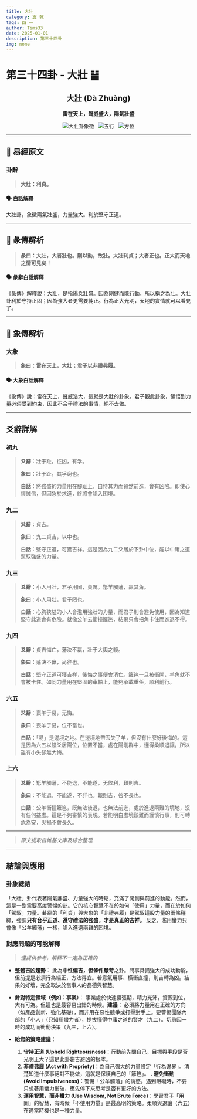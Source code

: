```yaml
---
title: 大壯
category: 震 乾
tags: 四 一
author: Tims33
date: 2025-01-01
description: 第三十四卦
img: none
---
```


# 第三十四卦 - 大壯 ䷡

<div align="center">

## 大壯 (Dà Zhuàng)
**雷在天上，聲威盛大，陽氣壯盛**

</div>

<div align="center">

![大壯卦象徵](https://img.shields.io/badge/卦象-大壯-gray?style=for-the-badge)&ensp;
![五行](https://img.shields.io/badge/五行-上木下金-brightgreen?style=for-the-badge)&ensp;
![方位](https://img.shields.io/badge/方位-東｜西北-lightblue?style=for-the-badge)

</div>

---

## 📜 易經原文

### 卦辭

> **大壯：利貞。**

#### 🗣️ 白話解釋
大壯卦，象徵陽氣壯盛，力量強大。利於堅守正道。

---

## 📖 彖傳解析

> **彖曰：大壯，大者壯也。剛以動，故壯。大壯利貞；大者正也。正大而天地之情可見矣！**

#### 🗣️ 彖辭白話解釋
《彖傳》解釋說：大壯，是指陽爻壯盛。因為剛健而能行動，所以稱之為壯。大壯卦利於守持正固；因為強大者更需要純正。行為正大光明，天地的實情就可以看見了。

---

## 🎯 象傳解析

### 大象

> **象曰：雷在天上，大壯；君子以非禮弗履。**

#### 🗣️ 大象白話解釋
《象傳》說：雷在天上，聲威浩大，這就是大壯的卦象。君子觀此卦象，領悟到力量必須受到約束，因此不合乎禮法的事情，絕不去做。

---

## 爻辭詳解

### 初九

> **爻辭**：壯于趾，征凶，有孚。
>
> **象曰**：壯于趾，其孚窮也。
>
> **白話**：將強盛的力量用在腳趾上，自恃其力而貿然前進，會有凶險。即使心懷誠信，但因急於求進，終將會陷入困境。

### 九二

> **爻辭**：貞吉。
>
> **象曰**：九二貞吉，以中也。
>
> **白話**：堅守正道，可獲吉祥。這是因為九二爻居於下卦中位，能以中庸之道駕馭強盛的力量。

### 九三

> **爻辭**：小人用壯，君子用罔，貞厲。羝羊觸藩，羸其角。
>
> **象曰**：小人用壯，君子罔也。
>
> **白話**：心胸狹隘的小人會濫用強壯的力量，而君子則會避免使用，因為知道堅守此道會有危險。就像公羊去衝撞籬笆，結果只會把角卡住而進退不得。

### 九四

> **爻辭**：貞吉悔亡，藩決不羸，壯于大輿之輹。
>
> **象曰**：藩決不羸，尚往也。
>
> **白話**：堅守正道可獲吉祥，後悔之事便會消亡。籬笆一旦被衝開，羊角就不會被卡住。如同力量用在堅固的車軸上，能夠承載重任，順利前行。

### 六五

> **爻辭**：喪羊于易，无悔。
>
> **象曰**：喪羊于易，位不當也。
>
> **白話**：「易」是邊境之地。在邊境地帶丟失了羊，但沒有什麼好後悔的。這是因為六五以陰爻居陽位，位置不當，處在陽剛群中，懂得柔順退讓，所以雖有小失卻無大悔。

### 上六

> **爻辭**：羝羊觸藩，不能退，不能遂，无攸利，艱則吉。
>
> **象曰**：不能退，不能遂，不詳也。艱則吉，咎不長也。
>
> **白話**：公羊衝撞籬笆，既無法後退，也無法前進，處於進退兩難的境地，沒有任何益處。這是不夠審慎的表現。若能明白處境艱難而謹慎行事，則可轉危為安，災禍不會長久。

---
> *原文提取自維基文庫及綜合整理*
---

## 結論與應用

### 卦象總結
「大壯」卦代表著陽氣鼎盛、力量強大的時期，充滿了開創與前進的動能。然而，這是一副需要高度警惕的卦。它的核心智慧不在於如何「使用」力量，而在於如何「駕馭」力量。卦辭的「利貞」與大象的「非禮弗履」是駕馭這股力量的兩條韁繩，強調**只有合乎正道、遵守禮法的強盛，才是真正的吉祥。** 反之，濫用蠻力只會像「公羊觸藩」一樣，陷入進退兩難的困境。

### 對應問題的可能解釋
> *僅提供參考，解釋不一定為正確的*

* **整體吉凶趨勢**：
    此為**中性偏吉，但條件嚴苛**之卦。問事具備強大的成功動能，但前提是必須行為端正，方法得宜。若意氣用事、橫衝直撞，則吉轉為凶。結果的好壞，完全取決於當事人的品德與智慧。

* **針對特定領域（例如：事業）**：
    事業處於快速擴張期，精力充沛，資源到位，大有可為。但這也是最容易出錯的時候。**建議：** 必須將力量用在正確的方向（如產品創新、強化基礎），而非用在惡性競爭或打壓對手上。要警惕團隊內部的「小人」（只知用蠻力者），提拔懂得中庸之道的賢才（九二）。切忌因一時的成功而衝動決策（九三，上六）。

* **給您的策略建議**：
    1.  **守持正道 (Uphold Righteousness)**：行動前先問自己，目標與手段是否光明正大？這是此卦趨吉避凶的根本。
    2.  **非禮弗履 (Act with Propriety)**：為自己强大的力量設定「行為邊界」。清楚知道什麼事絕對不能做，這就是保護自己的「籬笆」。
    .  **避免衝動 (Avoid Impulsiveness)**：警惕「公羊觸藩」的誘惑。遇到阻礙時，不要只想著用蠻力衝破，應先停下來思考是否有更好的方法。
    4.  **運用智慧，而非蠻力 (Use Wisdom, Not Brute Force)**：學習君子「用罔」的智慧，有時候「不使用力量」是最高明的策略。柔順與退讓（六五）在適當時機也是一種力量。